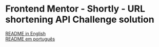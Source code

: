 # Frontend Mentor - Shortly - URL shortening API Challenge solution

[README in English](./README.en.md)  
[README em português](./README.pt.md)
